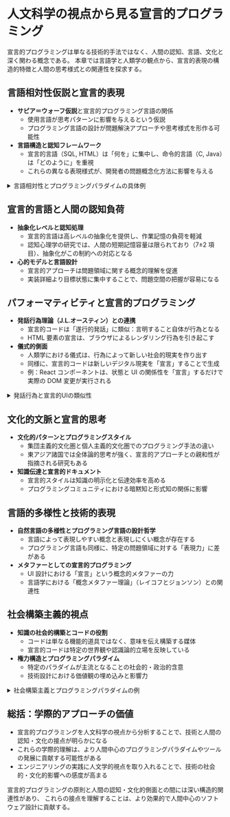 # 人文科学の視点から見る宣言的プログラミング

宣言的プログラミングは単なる技術的手法ではなく、人間の認知、言語、文化と深く関わる概念である。
本章では言語学と人類学の観点から、宣言的表現の構造的特徴と人間の思考様式との関連性を探求する。

## 言語相対性仮説と宣言的表現

- **サピア＝ウォーフ仮説**と宣言的プログラミング言語の関係
  - 使用言語が思考パターンに影響を与えるという仮説
  - プログラミング言語の設計が問題解決アプローチや思考様式を形作る可能性
- **言語構造と認知フレームワーク**
  - 宣言的言語（SQL, HTML）は「何を」に集中し、命令的言語（C, Java）は「どのように」を重視
  - これらの異なる表現様式が、開発者の問題概念化方法に影響を与える

<details>
<summary>言語相対性とプログラミングパラダイムの具体例</summary>

例えば、次のような言語間の思考様式の違いがある：

```sql
-- SQL: 宣言的 - 「何が欲しいか」を明示
SELECT name FROM users WHERE age > 18;
```

```javascript
// JavaScript: 命令的 - 「どう取得するか」を指示
const adults = [];
for (const user of users) {
  if (user.age > 18) {
    adults.push(user.name);
  }
}
```

この対比は自然言語にも見られる。例えば英語の能動態と受動態、
あるいは日本語の「〜になる」という状態変化表現と
英語の "make something X"（何かを X にする）という行為主体表現の違いに類似している。

</details>

## 宣言的言語と人間の認知負荷

- **抽象化レベルと認知処理**
  - 宣言的言語は高レベルの抽象化を提供し、作業記憶の負荷を軽減
  - 認知心理学の研究では、人間の短期記憶容量は限られており（7±2 項目）、抽象化がこの制約への対応となる
- **心的モデルと言語設計**
  - 宣言的アプローチは問題領域に関する概念的理解を促進
  - 実装詳細より目標状態に集中することで、問題空間の把握が容易になる

## パフォーマティビティと宣言的プログラミング

- **発話行為理論（J.L.オースティン）との連携**
  - 宣言的コードは「遂行的発話」に類似：言明すること自体が行為となる
  - HTML 要素の宣言は、ブラウザによるレンダリング行為を引き起こす
- **儀式的側面**
  - 人類学における儀式は、行為によって新しい社会的現実を作り出す
  - 同様に、宣言的コードは新しいデジタル現実を「宣言」することで生成
  - 例：React コンポーネントは、状態と UI の関係性を「宣言」するだけで実際の DOM 変更が実行される

<details>
<summary>発話行為と宣言的UIの類似性</summary>

発話行為理論では、「私はここに宣言する」「ここに命名する」といった表現は単なる記述ではなく、
その発話自体が社会的現実を変える行為となる。

宣言的 UI においても同様の構造がある：

```jsx
// Reactの宣言的UI - この「宣言」自体がUIを生成する行為となる
function WelcomeMessage({ username }) {
  return <h1>ようこそ、{username}さん！</h1>;
}
```

この宣言は単なる記述ではなく、実際の DOM 要素を生成する「遂行的」な性質を持つ。
React（システム）が媒介となり、宣言が現実（画面上の UI）として具現化される。

</details>

## 文化的文脈と宣言的思考

- **文化的パターンとプログラミングスタイル**
  - 集団主義的文化圏と個人主義的文化圏でのプログラミング手法の違い
  - 東アジア諸国では全体論的思考が強く、宣言的アプローチとの親和性が指摘される研究もある
- **知識伝達と宣言的ドキュメント**
  - 宣言的スタイルは知識の明示化と伝達効率を高める
  - プログラミングコミュニティにおける暗黙知と形式知の関係に影響

## 言語的多様性と技術的表現

- **自然言語の多様性とプログラミング言語の設計哲学**
  - 言語によって表現しやすい概念と表現しにくい概念が存在する
  - プログラミング言語も同様に、特定の問題領域に対する「表現力」に差がある
- **メタファーとしての宣言的プログラミング**
  - UI 設計における「宣言」という概念的メタファーの力
  - 言語学における「概念メタファー理論」（レイコフとジョンソン）との関連性

## 社会構築主義的視点

- **知識の社会的構築とコードの役割**
  - コードは単なる機能的道具ではなく、意味を伝え構築する媒体
  - 宣言的コードは特定の世界観や認識論的立場を反映している
- **権力構造とプログラミングパラダイム**
  - 特定のパラダイムが主流となることの社会的・政治的含意
  - 技術設計における価値観の埋め込みと影響力

<details>
<summary>社会構築主義とプログラミングパラダイムの例</summary>

ソフトウェア開発における「ベストプラクティス」や「パラダイム」は中立的なものではなく、
特定の社会的・歴史的文脈の中で構築されている。

例えば、命令的プログラミングは工業化時代の生産ラインや軍事指揮系統のメタファーに影響を受けている。
一方、宣言的プログラミングはより民主的なガバナンスモデルや分散型の意思決定に近い思想を反映している。

```jsx
// 命令的アプローチ：「システムへの命令」というメタファー
function updateUI() {
  const element = document.getElementById("result");
  element.innerHTML = "";
  element.classList.add("updated");
  // さらに多くの手順...
}

// 宣言的アプローチ：「望ましい状態の表明」というメタファー
function ResultView({ data, isUpdated }) {
  return <div className={isUpdated ? "updated" : ""}>{data}</div>;
}
```

これらの異なるアプローチは、単なる技術的選択ではなく、ソフトウェア開発における
権力関係や意思決定プロセスに関する異なる哲学を体現していると解釈できる。

</details>

## 総括：学際的アプローチの価値

- 宣言的プログラミングを人文科学の視点から分析することで、技術と人間の認知・文化の接点が明らかになる
- これらの学際的理解は、より人間中心のプログラミングパラダイムやツールの発展に貢献する可能性がある
- エンジニアリングの実践に人文学的視点を取り入れることで、技術の社会的・文化的影響への感度が高まる

宣言的プログラミングの原則と人間の認知・文化的側面との間には深い構造的関連性があり、
これらの接点を理解することは、より効果的で人間中心のソフトウェア設計に貢献する。
